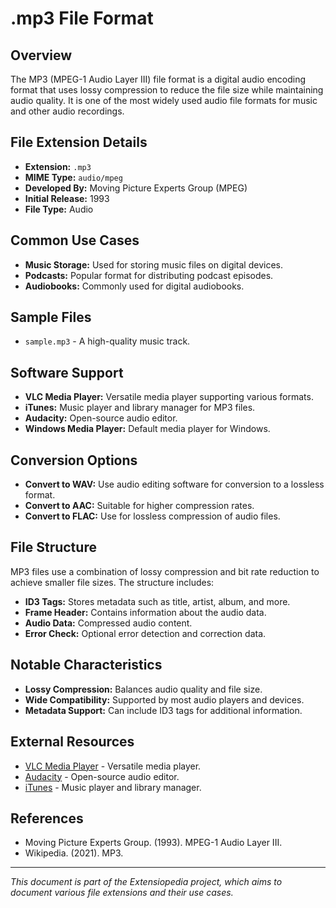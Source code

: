 # .mp3 File Format

## Overview

The MP3 (MPEG-1 Audio Layer III) file format is a digital audio encoding format that uses lossy compression to reduce the file size while maintaining audio quality. It is one of the most widely used audio file formats for music and other audio recordings.

## File Extension Details

- **Extension:** `.mp3`
- **MIME Type:** `audio/mpeg`
- **Developed By:** Moving Picture Experts Group (MPEG)
- **Initial Release:** 1993
- **File Type:** Audio

## Common Use Cases

- **Music Storage:** Used for storing music files on digital devices.
- **Podcasts:** Popular format for distributing podcast episodes.
- **Audiobooks:** Commonly used for digital audiobooks.

## Sample Files

- `sample.mp3` - A high-quality music track.

## Software Support

- **VLC Media Player:** Versatile media player supporting various formats.
- **iTunes:** Music player and library manager for MP3 files.
- **Audacity:** Open-source audio editor.
- **Windows Media Player:** Default media player for Windows.

## Conversion Options

- **Convert to WAV:** Use audio editing software for conversion to a lossless format.
- **Convert to AAC:** Suitable for higher compression rates.
- **Convert to FLAC:** Use for lossless compression of audio files.

## File Structure

MP3 files use a combination of lossy compression and bit rate reduction to achieve smaller file sizes. The structure includes:
- **ID3 Tags:** Stores metadata such as title, artist, album, and more.
- **Frame Header:** Contains information about the audio data.
- **Audio Data:** Compressed audio content.
- **Error Check:** Optional error detection and correction data.

## Notable Characteristics

- **Lossy Compression:** Balances audio quality and file size.
- **Wide Compatibility:** Supported by most audio players and devices.
- **Metadata Support:** Can include ID3 tags for additional information.

## External Resources

- [VLC Media Player](https://www.videolan.org/vlc/) - Versatile media player.
- [Audacity](https://www.audacityteam.org/) - Open-source audio editor.
- [iTunes](https://www.apple.com/itunes/) - Music player and library manager.

## References

- Moving Picture Experts Group. (1993). MPEG-1 Audio Layer III.
- Wikipedia. (2021). MP3.

---

*This document is part of the Extensiopedia project, which aims to document various file extensions and their use cases.*
